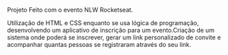 Projeto Feito com o evento NLW Rocketseat.

Utilização de HTML e CSS enquanto se usa  lógica de programação, desenvolvendo um aplicativo de inscrição para um evento.Criação de um sistema onde poderá se inscrever, gerar um link personalizado de convite e acompanhar quantas pessoas se registraram através do seu link.
